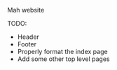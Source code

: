 Mah website

TODO:

* Header
* Footer
* Properly format the index page
* Add some other top level pages
